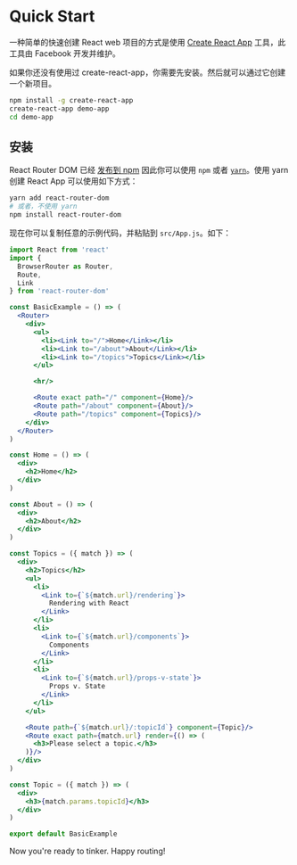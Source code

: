 # Quick Start

一种简单的快速创建 React web 项目的方式是使用 [Create React App][crapp] 工具，此工具由 Facebook 开发并维护。

如果你还没有使用过 create-react-app，你需要先安装。然后就可以通过它创建一个新项目。

```sh
npm install -g create-react-app
create-react-app demo-app
cd demo-app
```

## 安装

React Router DOM 已经 [发布到 npm](https://npm.im/react-router-dom) 因此你可以使用 `npm` 或者 [`yarn`](https://yarnpkg.com)。使用 yarn 创建 React App 可以使用如下方式：

```sh
yarn add react-router-dom
# 或者，不使用 yarn
npm install react-router-dom
```

现在你可以复制任意的示例代码，并粘贴到 `src/App.js`。如下：

```jsx
import React from 'react'
import {
  BrowserRouter as Router,
  Route,
  Link
} from 'react-router-dom'

const BasicExample = () => (
  <Router>
    <div>
      <ul>
        <li><Link to="/">Home</Link></li>
        <li><Link to="/about">About</Link></li>
        <li><Link to="/topics">Topics</Link></li>
      </ul>

      <hr/>

      <Route exact path="/" component={Home}/>
      <Route path="/about" component={About}/>
      <Route path="/topics" component={Topics}/>
    </div>
  </Router>
)

const Home = () => (
  <div>
    <h2>Home</h2>
  </div>
)

const About = () => (
  <div>
    <h2>About</h2>
  </div>
)

const Topics = ({ match }) => (
  <div>
    <h2>Topics</h2>
    <ul>
      <li>
        <Link to={`${match.url}/rendering`}>
          Rendering with React
        </Link>
      </li>
      <li>
        <Link to={`${match.url}/components`}>
          Components
        </Link>
      </li>
      <li>
        <Link to={`${match.url}/props-v-state`}>
          Props v. State
        </Link>
      </li>
    </ul>

    <Route path={`${match.url}/:topicId`} component={Topic}/>
    <Route exact path={match.url} render={() => (
      <h3>Please select a topic.</h3>
    )}/>
  </div>
)

const Topic = ({ match }) => (
  <div>
    <h3>{match.params.topicId}</h3>
  </div>
)

export default BasicExample
```

Now you're ready to tinker. Happy routing!

  [crapp]:https://github.com/facebookincubator/create-react-app
